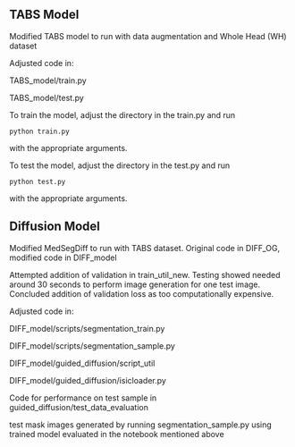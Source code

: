 ## TABS Model
Modified TABS model to run with data augmentation and Whole Head (WH) dataset

Adjusted code in:

TABS_model/train.py

TABS_model/test.py

To train the model, adjust the directory in the train.py and run
```
python train.py
```
with the appropriate arguments.


To test the model, adjust the directory in the test.py and run
```
python test.py
```
with the appropriate arguments.

## Diffusion Model

Modified MedSegDiff to run with TABS dataset. 
Original code in DIFF_OG, modified code in DIFF_model

Attempted addition of validation in train_util_new. Testing showed needed
around 30 seconds to perform image generation for one test image. Concluded
addition of validation loss as too computationally expensive.

Adjusted code in:

DIFF_model/scripts/segmentation_train.py

DIFF_model/scripts/segmentation_sample.py

DIFF_model/guided_diffusion/script_util

DIFF_model/guided_diffusion/isicloader.py

Code for performance on test sample in guided_diffusion/test_data_evaluation

test mask images generated by running segmentation_sample.py using trained model
evaluated in the notebook mentioned above


